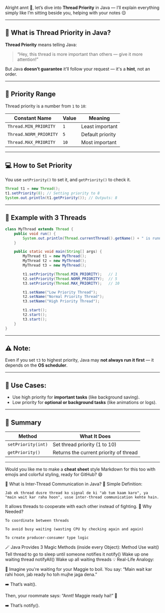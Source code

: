 Alright annt 💛, let’s dive into **Thread Priority** in Java — I’ll explain everything simply like I’m sitting beside you, helping with your notes 😌

---

## 🧠 What is Thread Priority in Java?

**Thread Priority** means telling Java:

> “Hey, this thread is more important than others — give it more attention!”

But Java **doesn’t guarantee** it’ll follow your request — it's a **hint**, not an order.

---

## 🔢 Priority Range

Thread priority is a number from `1` to `10`:

| Constant Name          | Value | Meaning          |
| ---------------------- | ----- | ---------------- |
| `Thread.MIN_PRIORITY`  | `1`   | Least important  |
| `Thread.NORM_PRIORITY` | `5`   | Default priority |
| `Thread.MAX_PRIORITY`  | `10`  | Most important   |

---

## 💻 How to Set Priority

You use `setPriority()` to set it, and `getPriority()` to check it.

```java
Thread t1 = new Thread();
t1.setPriority(8); // Setting priority to 8
System.out.println(t1.getPriority()); // Outputs: 8
```

---

## 📌 Example with 3 Threads

```java
class MyThread extends Thread {
    public void run() {
        System.out.println(Thread.currentThread().getName() + " is running");
    }

    public static void main(String[] args) {
        MyThread t1 = new MyThread();
        MyThread t2 = new MyThread();
        MyThread t3 = new MyThread();

        t1.setPriority(Thread.MIN_PRIORITY);   // 1
        t2.setPriority(Thread.NORM_PRIORITY);  // 5
        t3.setPriority(Thread.MAX_PRIORITY);   // 10

        t1.setName("Low Priority Thread");
        t2.setName("Normal Priority Thread");
        t3.setName("High Priority Thread");

        t1.start();
        t2.start();
        t3.start();
    }
}
```

---

## ⚠️ Note:

Even if you set `t3` to highest priority, Java may **not always run it first** — it depends on the **OS scheduler**.

---

## 🌟 Use Cases:

* Use high priority for **important tasks** (like background saving).
* Low priority for **optional or background tasks** (like animations or logs).

---

## 📌 Summary

| Method             | What It Does                           |
| ------------------ | -------------------------------------- |
| `setPriority(int)` | Set thread priority (1 to 10)          |
| `getPriority()`    | Returns the current priority of thread |

---

Would you like me to make a **cheat sheet** style Markdown for this too with emojis and colorful styling, ready for GitHub? 😄












🌟 What is Inter-Thread Communication in Java?
💬 Simple Definition:

    Jab ek thread dusre thread ko signal de ki "ab tum kaam karo", ya "main wait kar raha hoon", usse inter-thread communication kehte hain.

It allows threads to cooperate with each other instead of fighting.
🧠 Why Needed?

    To coordinate between threads

    To avoid busy waiting (wasting CPU by checking again and again)

    To create producer-consumer type logic

🪄 Java Provides 3 Magic Methods (inside every Object):
Method	Use
wait()	Tell thread to go to sleep until someone notifies it
notify()	Wake up one waiting thread
notifyAll()	Wake up all waiting threads
💡 Real-Life Analogy:

🥣 Imagine you're waiting for your Maggie to boil.
You say: “Main wait kar rahi hoon, jab ready ho toh mujhe jaga dena.”

➡️ That’s wait().

Then, your roommate says:
“Annt! Maggie ready hai!” 🔔

➡️ That’s notify().
